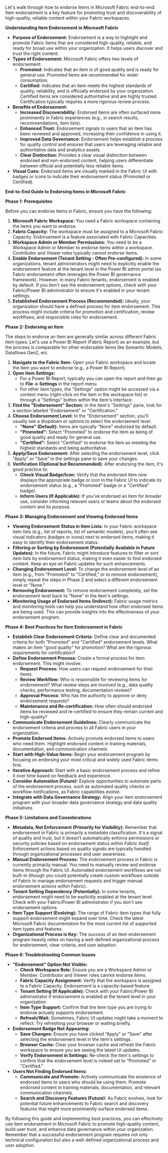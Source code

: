 Let's walk through how to endorse items in Microsoft Fabric end-to-end. Item endorsement is a key feature for promoting trust and discoverability of high-quality, reliable content within your Fabric workspaces.

**Understanding Item Endorsement in Microsoft Fabric**

- **Purpose of Endorsement:** Endorsement is a way to highlight and promote Fabric items that are considered high-quality, reliable, and ready for broad use within your organization. It helps users discover and trust the right content.
- **Types of Endorsement:** Microsoft Fabric offers two levels of endorsement:
    - **Promoted:** Indicates that an item is of good quality and is ready for general use. Promoted items are recommended for wider consumption.
    - **Certified:** Indicates that an item meets the highest standards of quality, reliability, and is officially endorsed by your organization. Certified items are considered authoritative and are highly trusted. Certification typically requires a more rigorous review process.
- **Benefits of Endorsement:**
    - **Increased Discoverability:** Endorsed items are often surfaced more prominently in Fabric experiences (e.g., in search results, recommendations, item lists).
    - **Enhanced Trust:** Endorsement signals to users that an item has been reviewed and approved, increasing their confidence in using it.
    - **Improved Data Governance:** Endorsement helps establish a process for quality control and ensures that users are leveraging reliable and authoritative data and analytics assets.
    - **Clear Distinction:** Provides a clear visual distinction between endorsed and non-endorsed content, helping users differentiate between official and potentially less reliable items.
- **Visual Cues:** Endorsed items are visually marked in the Fabric UI with badges or icons to indicate their endorsement status (Promoted or Certified).

**End-to-End Guide to Endorsing Items in Microsoft Fabric**

**Phase 1: Prerequisites**

Before you can endorse items in Fabric, ensure you have the following:

1. **Microsoft Fabric Workspace:** You need a Fabric workspace containing the items you want to endorse.
2. **Fabric Capacity:** The workspace must be assigned to a Microsoft Fabric Capacity. Endorsement is a feature associated with Fabric Capacities.
3. **Workspace Admin or Member Permissions:** You need to be a Workspace Admin or Member to endorse items within a workspace. Contributor and Viewer roles typically cannot endorse items.
4. **Enable Endorsement (Tenant Setting - Often Pre-configured):** In some organizations, tenant administrators might need to explicitly enable the endorsement feature at the tenant level in the Power BI admin portal (as Fabric endorsement often leverages the Power BI governance framework). However, in many Fabric tenants, endorsement is enabled by default. If you don't see the endorsement options, check with your Fabric/Power BI administrator to ensure it's enabled in your tenant settings.
5. **Established Endorsement Process (Recommended):** Ideally, your organization should have a defined process for item endorsement. This process might include criteria for promotion and certification, review workflows, and responsible roles for endorsement.

**Phase 2: Endorsing an Item**

The steps to endorse an item are generally similar across different Fabric item types. Let's use a Power BI Report (Fabric Report) as an example, but the process is comparable for other endorsable items like Semantic Models, Dataflows Gen2, etc.

1. **Navigate to the Fabric Item:** Open your Fabric workspace and locate the item you want to endorse (e.g., a Power BI Report).
2. **Open Item Settings:**
    - For a Power BI Report, typically you can open the report and then go to **File -> Settings** in the report menu.
    - For other item types, the "Settings" option might be accessed via a context menu (right-click on the item in the workspace list) or through a "Settings" button within the item's interface.
3. **Find the "Endorsement" Section:** In the item's "Settings" pane, look for a section labeled "Endorsement" or "Certification."
4. **Choose Endorsement Level:** In the "Endorsement" section, you'll usually see a dropdown or options to select the endorsement level.
    - **"None" (Default):** Items are typically "None" endorsed by default.
    - **"Promoted":** Select "Promoted" to endorse the item as being of good quality and ready for general use.
    - **"Certified":** Select "Certified" to endorse the item as meeting the highest standards and being authoritative.
5. **Apply/Save Endorsement:** After selecting the endorsement level, click "Apply" or "Save" in the settings pane to save your changes.
6. **Verification (Optional but Recommended):** After endorsing the item, it's good practice to:
    - **Check Visual Badge/Icon:** Verify that the endorsed item now displays the appropriate badge or icon in the Fabric UI to indicate its endorsement status (e.g., a "Promoted" badge or a "Certified" badge).
    - **Inform Users (If Applicable):** If you've endorsed an item for broader use, consider informing relevant users or teams about the endorsed content and its purpose.

**Phase 3: Managing Endorsement and Viewing Endorsed Items**

- **Viewing Endorsement Status in Item Lists:** In your Fabric workspace item lists (e.g., list of reports, list of semantic models), you'll often see visual indicators (badges or icons) next to endorsed items, making it easy to identify their endorsement status.
- **Filtering or Sorting by Endorsement (Potentially Available in Future Updates):** In the future, Fabric might introduce features to filter or sort item lists by endorsement status, making it even easier to find endorsed content. Keep an eye on Fabric updates for such enhancements.
- **Changing Endorsement Level:** To change the endorsement level of an item (e.g., from "Promoted" to "Certified," or to remove endorsement), simply repeat the steps in Phase 2 and select a different endorsement level or "None."
- **Removing Endorsement:** To remove endorsement completely, set the endorsement level back to "None" in the item's settings.
- **Monitoring Usage of Endorsed Items (Indirect):** Fabric usage metrics and monitoring tools can help you understand how often endorsed items are being used. This can provide insights into the effectiveness of your endorsement program.

**Phase 4: Best Practices for Item Endorsement in Fabric**

- **Establish Clear Endorsement Criteria:** Define clear and documented criteria for both "Promoted" and "Certified" endorsement levels. What makes an item "good quality" for promotion? What are the rigorous requirements for certification?
- **Define Endorsement Process:** Create a formal process for item endorsement. This might involve:
    - **Request Process:** How users can request endorsement for their items.
    - **Review Workflow:** Who is responsible for reviewing items for endorsement? What review steps are involved (e.g., data quality checks, performance testing, documentation review)?
    - **Approval Process:** Who has the authority to approve or deny endorsement requests?
    - **Maintenance and Re-certification:** How often should endorsed items be reviewed and re-certified to ensure they remain current and high-quality?
- **Communicate Endorsement Guidelines:** Clearly communicate the endorsement criteria and process to all Fabric users in your organization.
- **Promote Endorsed Items:** Actively promote endorsed items to users who need them. Highlight endorsed content in training materials, documentation, and communication channels.
- **Start with High-Value Items:** Begin your endorsement program by focusing on endorsing your most critical and widely used Fabric items first.
- **Iterative Approach:** Start with a basic endorsement process and refine it over time based on feedback and experience.
- **Consider Automation (Future):** Explore opportunities to automate parts of the endorsement process, such as automated quality checks or workflow notifications, as Fabric capabilities evolve.
- **Integrate with Data Governance Strategy:** Align your item endorsement program with your broader data governance strategy and data quality initiatives.

**Phase 5: Limitations and Considerations**

- **Metadata, Not Enforcement (Primarily for Visibility):** Remember that endorsement in Fabric is primarily a _metadata_ classification. It's a signal of quality and trust, but it doesn't automatically enforce permissions or security policies based on endorsement status _within Fabric itself_. Enforcement actions based on quality signals are typically handled through organizational processes and user awareness.
- **Manual Endorsement Process:** The endorsement process in Fabric is currently primarily manual. You need to manually review and endorse items through the Fabric UI. Automated endorsement workflows are not built-in (though you could potentially create custom workflows outside of Fabric to manage endorsement requests and trigger manual endorsement actions within Fabric).
- **Tenant Setting Dependency (Potentially):** In some tenants, endorsement might need to be explicitly enabled at the tenant level. Check with your Fabric/Power BI administrator if you don't see endorsement options.
- **Item Type Support (Evolving):** The range of Fabric item types that fully support endorsement might expand over time. Check the latest Microsoft Fabric documentation for the most current list of supported item types and features.
- **Organizational Process is Key:** The success of an item endorsement program heavily relies on having a well-defined organizational process for endorsement, clear criteria, and user adoption.

**Phase 6: Troubleshooting Common Issues**

- **"Endorsement" Option Not Visible:**
    - **Check Workspace Role:** Ensure you are a Workspace Admin or Member. Contributor and Viewer roles cannot endorse items.
    - **Fabric Capacity Assignment:** Verify that the workspace is assigned to a Fabric Capacity. Endorsement is a capacity-based feature.
    - **Tenant Setting (If Applicable):** Check with your Fabric/Power BI administrator if endorsement is enabled at the tenant level in your organization.
    - **Item Type Support:** Confirm that the item type you are trying to endorse actually supports endorsement.
    - **Refresh/Wait:** Sometimes, Fabric UI updates might take a moment to reflect. Try refreshing your browser or waiting briefly.
- **Endorsement Badge Not Appearing:**
    - **Save Changes:** Ensure you have clicked "Apply" or "Save" after selecting the endorsement level in the item's settings.
    - **Browser Cache:** Clear your browser cache and refresh the Fabric workspace to ensure you are seeing the latest UI updates.
    - **Verify Endorsement in Settings:** Re-check the item's settings to confirm that the endorsement level is indeed set to "Promoted" or "Certified."
- **Users Not Finding Endorsed Items:**
    - **Communicate and Promote:** Actively communicate the existence of endorsed items to users who should be using them. Promote endorsed content in training materials, documentation, and relevant communication channels.
    - **Search and Discovery Features (Future):** As Fabric evolves, look for potential future enhancements to Fabric search and discovery features that might more prominently surface endorsed items.

By following this guide and implementing best practices, you can effectively use item endorsement in Microsoft Fabric to promote high-quality content, build user trust, and enhance data governance within your organization. Remember that a successful endorsement program requires not only technical configuration but also a well-defined organizational process and user adoption.